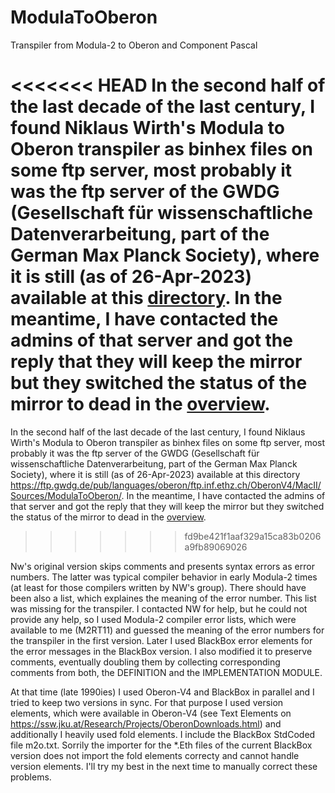 # ModulaToOberon
Transpiler from Modula-2 to Oberon and Component Pascal

<<<<<<< HEAD
In the second half of the last decade of the last century, I found Niklaus Wirth's Modula to Oberon transpiler as binhex files on some ftp server, most probably it was the ftp server of the GWDG (Gesellschaft für wissenschaftliche Datenverarbeitung, part of the German Max Planck Society), where it is still (as of 26-Apr-2023) available at this [directory](https://ftp.gwdg.de/pub/languages/oberon/ftp.inf.ethz.ch/OberonV4/MacII/Sources/ModulaToOberon/). In the meantime, I have contacted the admins of that server and got the reply that they will keep the mirror but they switched the status of the mirror to dead in the [overview](https://ftp.gwdg.de/).
=======
In the second half of the last decade of the last century, I found Niklaus Wirth's Modula to Oberon transpiler as binhex files on some ftp server, most probably it was the ftp server of the GWDG (Gesellschaft für wissenschaftliche Datenverarbeitung, part of the German Max Planck Society), where it is still (as of 26-Apr-2023) available at this directory https://ftp.gwdg.de/pub/languages/oberon/ftp.inf.ethz.ch/OberonV4/MacII/Sources/ModulaToOberon/. In the meantime, I have contacted the admins of that server and got the reply that they will keep the mirror but they switched the status of the mirror to dead in the [overview](https://ftp.gwdg.de/).
>>>>>>> fd9be421f1aaf329a15ca83b0206a9fb89069026

Nw's original version skips comments and presents syntax errors as error numbers. The latter was typical compiler behavior in early Modula-2 times (at least for those compilers written by NW's group). There should have been also a list, which explaines the meaning of the error number. This list was missing for the transpiler. I contacted  NW for help, but he could not provide any help, so I used Modula-2 compiler error lists, which were available to me (M2RT11) and guessed the meaning of the error numbers for the transpiler in the first version. Later I used BlackBox error elements for the error messages in the BlackBox version. I also modified it to preserve comments, eventually doubling them by collecting corresponding comments from both, the DEFINITION and the IMPLEMENTATION MODULE.

At that time (late 1990ies) I used Oberon-V4 and BlackBox in parallel and I tried to keep two versions in sync.  For that purpose I used version elements, which were available in Oberon-V4 (see Text Elements on https://ssw.jku.at/Research/Projects/OberonDownloads.html) and additionally I heavily used fold elements. I include the BlackBox StdCoded file m2o.txt. Sorrily the importer for the *.Eth files of the current BlackBox version does not import the fold elements correcty and cannot handle version elements. I'll try my best in the next time to manually correct these problems.
